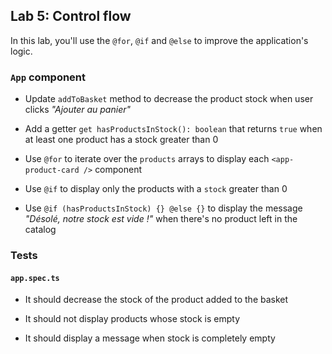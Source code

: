 ## Lab 5: Control flow

In this lab, you'll use the `@for`, `@if` and `@else` to improve the application's logic.

### `App` component

- Update `addToBasket` method to decrease the product stock when user clicks _"Ajouter au panier"_

- Add a getter `get hasProductsInStock(): boolean` that returns `true` when at least one product has a stock greater than 0

- Use `@for` to iterate over the `products` arrays to display each `<app-product-card />` component

- Use `@if` to display only the products with a `stock` greater than 0

- Use `@if (hasProductsInStock) {} @else {}` to display the message _"Désolé, notre stock est vide !"_ when there's no product left in the catalog

### Tests

#### `app.spec.ts`

- It should decrease the stock of the product added to the basket

- It should not display products whose stock is empty

- It should display a message when stock is completely empty
